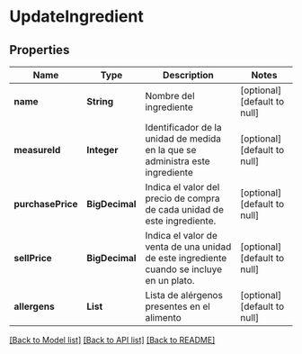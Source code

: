 # UpdateIngredient
## Properties

| Name | Type | Description | Notes |
|------------ | ------------- | ------------- | -------------|
| **name** | **String** | Nombre del ingrediente | [optional] [default to null] |
| **measureId** | **Integer** | Identificador de la unidad de medida en la que se administra este ingrediente | [optional] [default to null] |
| **purchasePrice** | **BigDecimal** | Indica el valor del precio de compra de cada unidad de este ingrediente. | [optional] [default to null] |
| **sellPrice** | **BigDecimal** | Indica el valor de venta de una unidad de este ingrediente cuando se incluye en un plato. | [optional] [default to null] |
| **allergens** | **List** | Lista de alérgenos presentes en el alimento | [optional] [default to null] |

[[Back to Model list]](../README.md#documentation-for-models) [[Back to API list]](../README.md#documentation-for-api-endpoints) [[Back to README]](../README.md)

